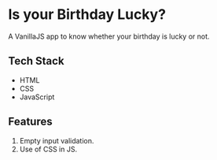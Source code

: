 # Is your Birthday Lucky?
A VanillaJS app to know whether your birthday is lucky or not.

## Tech Stack
* HTML
* CSS
* JavaScript

## Features
1. Empty input validation.
2. Use of CSS in JS.